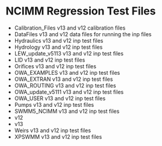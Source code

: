 # NCIMM Regression Test Files

* Calibration_Files  v13 and v12 calibration files
* DataFiles          v13 and v12 data files for running the inp files
* Hydraulics         v13 and v12 inp test files
* Hydrology          v13 and v12 inp test files
* LEW_update_v5113   v13 and v12 inp test files
* LID                v13 and v12 inp test files
* Orifices           v13 and v12 inp test files
* OWA_EXAMPLES       v13 and v12 inp test files
* OWA_EXTRAN         v13 and v12 inp test files
* OWA_ROUTING        v13 and v12 inp test files
* OWA_update_v5111   v13 and v12 inp test files
* OWA_USER           v13 and v12 inp test files
* Pumps              v13 and v12 inp test files
* SWMM5_NCIMM        v13 and v12 inp test files
* v12
* v13
* Weirs              v13 and v12 inp test files
* XPSWMM             v13 and v12 inp test files  
